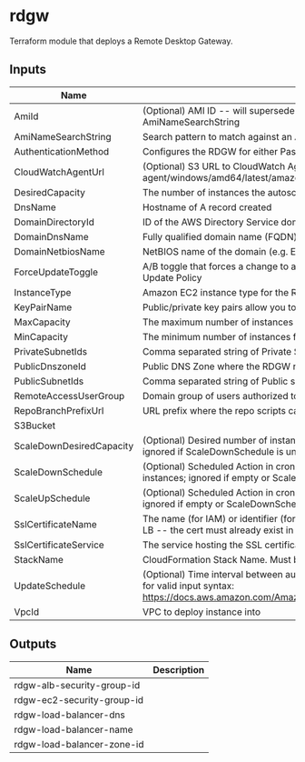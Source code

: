 # rdgw

Terraform module that deploys a Remote Desktop Gateway.

## Inputs

| Name | Description | Type | Default | Required |
|------|-------------|:----:|:-----:|:-----:|
| AmiId | (Optional) AMI ID -- will supersede Lambda-based AMI lookup using AmiNameSearchString | string | `""` | no |
| AmiNameSearchString | Search pattern to match against an AMI Name | string | `"Windows_Server-2016-English-Full-Base-*"` | no |
| AuthenticationMethod | Configures the RDGW for either Password or Smartcard authentication | string | `"Password"` | no |
| CloudWatchAgentUrl | (Optional) S3 URL to CloudWatch Agent MSI. Example: s3://amazoncloudwatch-agent/windows/amd64/latest/amazon-cloudwatch-agent.msi | string | `""` | no |
| DesiredCapacity | The number of instances the autoscale group will spin up initially | string | `"1"` | no |
| DnsName | Hostname of A record created | string | `""` | no |
| DomainDirectoryId | ID of the AWS Directory Service domain, e.g. d-xxxxxxxxxx | string | n/a | yes |
| DomainDnsName | Fully qualified domain name (FQDN) of the forest root domain e.g. example.com | string | `"example.com"` | no |
| DomainNetbiosName | NetBIOS name of the domain (e.g. EXAMPLE) | string | `"EXAMPLE"` | no |
| ForceUpdateToggle | A/B toggle that forces a change to a LaunchConfig property, triggering the AutoScale Update Policy | string | `"A"` | no |
| InstanceType | Amazon EC2 instance type for the Remote Desktop Gateway Instance | string | `"t2.micro"` | no |
| KeyPairName | Public/private key pairs allow you to securely connect to your instance after it launches | string | `""` | no |
| MaxCapacity | The maximum number of instances for the autoscale group | string | `"2"` | no |
| MinCapacity | The minimum number of instances for the autoscale group | string | `"0"` | no |
| PrivateSubnetIds | Comma separated string of Private Subnet IDs where the RDGW instances will run | list | n/a | yes |
| PublicDnszoneId | Public DNS Zone where the RDGW record will be created | string | `""` | no |
| PublicSubnetIds | Comma separated string of Public subnet IDs to attach to the load balancer | list | n/a | yes |
| RemoteAccessUserGroup | Domain group of users authorized to use the RDGW | string | `"Domain Admins"` | no |
| RepoBranchPrefixUrl | URL prefix where the repo scripts can be retrieved | string | `"https://raw.githubusercontent.com/plus3it/cfn/master"` | no |
| S3Bucket |  | string | n/a | yes |
| ScaleDownDesiredCapacity | (Optional) Desired number of instances during the Scale Down Scheduled Action; ignored if ScaleDownSchedule is unset | string | `"1"` | no |
| ScaleDownSchedule | (Optional) Scheduled Action in cron-format (UTC) to scale down the number of instances; ignored if empty or ScaleUpSchedule is unset (E.g. "0 0 * * *") | string | `""` | no |
| ScaleUpSchedule | (Optional) Scheduled Action in cron-format (UTC) to scale up to the Desired Capacity; ignored if empty or ScaleDownSchedule is unset (E.g. "0 10 * * Mon-Fri") | string | `""` | no |
| SslCertificateName | The name (for IAM) or identifier (for ACM) of the SSL certificate to associate with the LB -- the cert must already exist in the service | string | `""` | no |
| SslCertificateService | The service hosting the SSL certificate.  ACM or IAM are allowed values | string | `"ACM"` | no |
| StackName | CloudFormation Stack Name.  Must be less than 10 characters | string | n/a | yes |
| UpdateSchedule | (Optional) Time interval between auto stack updates. Refer to the AWS documentation for valid input syntax: https://docs.aws.amazon.com/AmazonCloudWatch/latest/events/ScheduledEvents.html | string | `""` | no |
| VpcId | VPC to deploy instance into | string | `"vpc-12345678"` | no |

## Outputs

| Name | Description |
|------|-------------|
| rdgw-alb-security-group-id |  |
| rdgw-ec2-security-group-id |  |
| rdgw-load-balancer-dns |  |
| rdgw-load-balancer-name |  |
| rdgw-load-balancer-zone-id |  |

